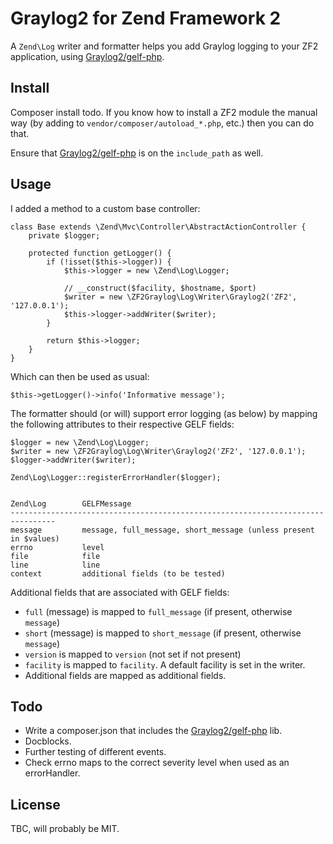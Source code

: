 # Graylog2 for Zend Framework 2

A `Zend\Log` writer and formatter helps you add Graylog logging to your ZF2
application, using [Graylog2/gelf-php][gelf-php].

## Install

Composer install todo. If you know how to install a ZF2 module the manual way
(by adding to `vendor/composer/autoload_*.php`, etc.) then you can do that.

Ensure that [Graylog2/gelf-php][gelf-php] is on the `include_path` as well.

## Usage

I added a method to a custom base controller:

    class Base extends \Zend\Mvc\Controller\AbstractActionController {
        private $logger;

        protected function getLogger() {
            if (!isset($this->logger)) {
                $this->logger = new \Zend\Log\Logger;

                // __construct($facility, $hostname, $port)
                $writer = new \ZF2Graylog\Log\Writer\Graylog2('ZF2', '127.0.0.1');
                $this->logger->addWriter($writer);
            }
    
            return $this->logger;
        }
    }

Which can then be used as usual:

    $this->getLogger()->info('Informative message');

The formatter should (or will) support error logging (as below) by mapping the following attributes to their respective GELF fields:

    $logger = new \Zend\Log\Logger;
    $writer = new \ZF2Graylog\Log\Writer\Graylog2('ZF2', '127.0.0.1');
    $logger->addWriter($writer);

    Zend\Log\Logger::registerErrorHandler($logger);


    Zend\Log        GELFMessage
    --------------------------------------------------------------------------------
    message         message, full_message, short_message (unless present in $values)
    errno           level
    file            file
    line            line
    context         additional fields (to be tested)


Additional fields that are associated with GELF fields:

*   `full` (message) is mapped to `full_message` (if present, otherwise `message`)
*   `short` (message) is mapped to `short_message` (if present, otherwise `message`)
*   `version` is mapped to `version` (not set if not present)
*   `facility` is mapped to `facility`. A default facility is set in the writer.
*   Additional fields are mapped as additional fields.

## Todo

*   Write a composer.json that includes the [Graylog2/gelf-php][gelf-php] lib.
*   Docblocks.
*   Further testing of different events.
*   Check errno maps to the correct severity level when used as an errorHandler.

## License

TBC, will probably be MIT.

[gelf-php]: https://github.com/Graylog2/gelf-php
